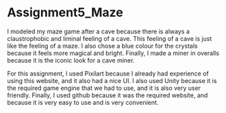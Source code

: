 # Assignment5_Maze
I modeled my maze game after a cave because there is always a claustrophobic and liminal feeling of a cave. This feeling of a cave is just like the feeling of a maze. I also chose a blue colour for the crystals because it feels more magical and bright. Finally, I made a miner in overalls because it is the iconic look for a cave miner. 

For this assignment, I used Pixilart because I already had experience of using this website, and it also had a nice UI. I also used Unity because it is the required game engine that we had to use, and it is also very user friendly. Finally, I used github because it was the required website, and because it is very easy to use and is very convenient.

